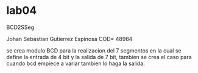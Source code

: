 # lab04
BCD2SSeg


Johan Sebastian Gutierrez Espinosa
COD= 48984


se crea modulo BCD para la realizacion del 7 segmentos en la cual se define la entrada de 4 bit y la salida de 7 bit, tambien se crea el caso para cuando bcd empiece a variar tambien lo haga la salida.